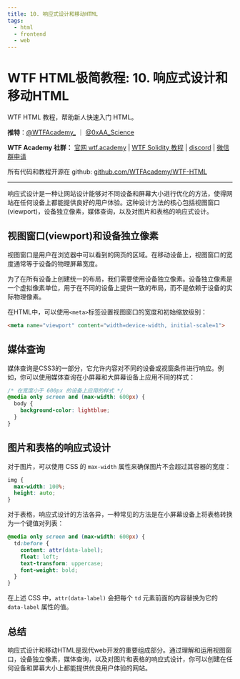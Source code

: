 ```yaml
---
title: 10. 响应式设计和移动HTML
tags:
  - html
  - frontend
  - web
---
```

# WTF HTML极简教程: 10. 响应式设计和移动HTML

WTF HTML 教程，帮助新人快速入门 HTML。

**推特**：[@WTFAcademy_](https://twitter.com/WTFAcademy_) ｜ [@0xAA_Science](https://twitter.com/0xAA_Science)

**WTF Academy 社群：** [官网 wtf.academy](https://wtf.academy) | [WTF Solidity 教程](https://github.com/AmazingAng/WTFSolidity) | [discord](https://discord.gg/5akcruXrsk) | [微信群申请](https://docs.google.com/forms/d/e/1FAIpQLSe4KGT8Sh6sJ7hedQRuIYirOoZK_85miz3dw7vA1-YjodgJ-A/viewform?usp=sf_link)

所有代码和教程开源在 github: [github.com/WTFAcademy/WTF-HTML](https://github.com/WTFAcademy/WTF-HTML)

---

响应式设计是一种让网站设计能够对不同设备和屏幕大小进行优化的方法，使得网站在任何设备上都能提供良好的用户体验。这种设计方法的核心包括视图窗口(viewport)，设备独立像素，媒体查询，以及对图片和表格的响应式设计。

## 视图窗口(viewport)和设备独立像素

视图窗口是用户在浏览器中可以看到的网页的区域。在移动设备上，视图窗口的宽度通常等于设备的物理屏幕宽度。

为了在所有设备上创建统一的布局，我们需要使用设备独立像素。设备独立像素是一个虚拟像素单位，用于在不同的设备上提供一致的布局，而不是依赖于设备的实际物理像素。

在HTML中，可以使用`<meta>`标签设置视图窗口的宽度和初始缩放级别：

```html
<meta name="viewport" content="width=device-width, initial-scale=1">
```

## 媒体查询

媒体查询是CSS3的一部分，它允许内容对不同的设备或视窗条件进行响应。例如，你可以使用媒体查询在小屏幕和大屏幕设备上应用不同的样式：

```css
/* 在宽度小于 600px 的设备上应用的样式 */
@media only screen and (max-width: 600px) {
  body {
    background-color: lightblue;
  }
}
```

## 图片和表格的响应式设计

对于图片，可以使用 CSS 的 `max-width` 属性来确保图片不会超过其容器的宽度：

```css
img {
  max-width: 100%;
  height: auto;
}
```

对于表格，响应式设计的方法各异，一种常见的方法是在小屏幕设备上将表格转换为一个键值对列表：

```css
@media only screen and (max-width: 600px) {
  td:before {
    content: attr(data-label);
    float: left;
    text-transform: uppercase;
    font-weight: bold;
  }
}
```

在上述 CSS 中，`attr(data-label)` 会把每个 `td` 元素前面的内容替换为它的 `data-label` 属性的值。

## 总结

响应式设计和移动HTML是现代web开发的重要组成部分。通过理解和运用视图窗口，设备独立像素，媒体查询，以及对图片和表格的响应式设计，你可以创建在任何设备和屏幕大小上都能提供优良用户体验的网站。